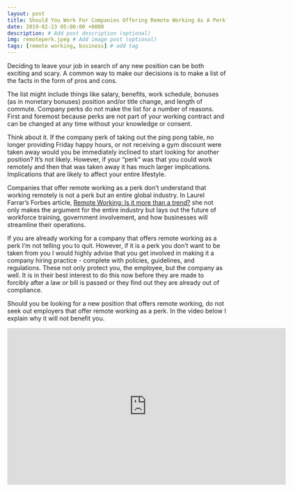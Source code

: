 ```yaml
---
layout: post
title: Should You Work For Companies Offering Remote Working As A Perk?
date: 2019-02-23 05:00:00 +0000
description: # Add post description (optional)
img: remoteperk.jpeg # Add image post (optional)
tags: [remote working, business] # add tag
---
```

Deciding to leave your job in search of any new position can be both exciting and scary. A common way to make our decisions is to make a list of the facts in the form of pros and cons.

The list might include things like salary, benefits, work schedule, bonuses (as in monetary bonuses) position and/or title change, and length of commute.  Company perks do not make the list for a number of reasons. First and foremost because perks are not part of your working contract and can be changed at any time without your knowledge or consent.

Think about it. If the company perk of taking out the ping pong table, no longer providing Friday happy hours, or not receiving a gym discount were taken away would you be immediately inclined to start looking for another position? It’s not likely. However, if your “perk” was that you could work remotely and then that was taken away it has much larger implications. Implications that are likely to affect your entire lifestyle.

Companies that offer remote working as a perk don’t understand that working remotely is not a perk but an entire global industry. In Laurel Farrar’s Forbes article, [Remote Working: Is it more than a trend?](https://www.forbes.com/sites/laurelfarrer/2019/02/01/remote-working-is-it-more-than-a-trend/1) she not only makes the argument for the entire industry but lays out the future of workforce training, government involvement, and how businesses will streamline their operations.

If you are already working for a company that offers remote working as a perk I’m not telling you to quit. However, if it is a perk you don’t want to be taken from you I would highly advise that you get involved in making it a company hiring practice - complete with policies, guidelines, and regulations. These not only protect you, the employee, but the company as well. It is in their best interest to do this now before they are made to forcibly after a law or bill is passed or they find out they are already out of compliance.

Should you be looking for a new position that offers remote working, do not seek out employers that offer remote working as a perk. In the video below I explain why it will not benefit you.

<iframe width="640" height="360" src="https://www.youtube.com/embed/GOBQ8guxLI0" frameborder="0" allow="accelerometer; autoplay; encrypted-media; gyroscope; picture-in-picture" allowfullscreen></iframe>
